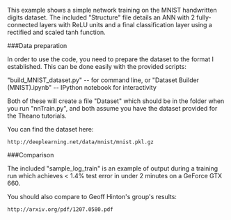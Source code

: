 This example shows a simple network training on the MNIST handwritten digits dataset. The included "Structure" file details an ANN with 2 fully-connected layers with ReLU units and a final classification layer using a rectified and scaled tanh function. 

###Data preparation

In order to use the code, you need to prepare the dataset to the format I established.  This can be done easily with the provided scripts:  

"build_MNIST_dataset.py" -- for command line, or
"Dataset Builder (MNIST).ipynb" -- IPython notebook for interactivity

Both of these will create a file "Dataset" which should be in the folder when you run "nnTrain.py", and both assume you have the dataset provided for the Theano tutorials.  

You can find the dataset here:
	
	http://deeplearning.net/data/mnist/mnist.pkl.gz

###Comparison

The included "sample_log_train" is an example of output during a training run which achieves < 1.4% test error in under 2 minutes on a GeForce GTX 660.

You should also compare to Geoff Hinton's group's results:

	http://arxiv.org/pdf/1207.0580.pdf

